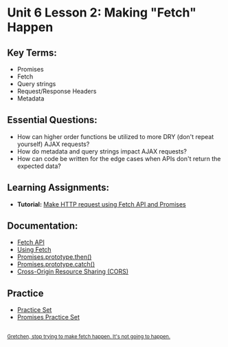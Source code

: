 # Unit 6 Lesson 2: Making "Fetch" Happen

## Key Terms:
- Promises
- Fetch
- Query strings
- Request/Response Headers
- Metadata

## Essential Questions:
- How can higher order functions be utilized to more DRY (don't repeat yourself) AJAX requests?
- How do metadata and query strings impact AJAX requests?
- How can code be written for the edge cases when APIs don't return the expected data?

## Learning Assignments:
* **Tutorial:** [Make HTTP request using Fetch API and Promises](https://medium.com/@armando_amador/how-to-make-http-requests-using-fetch-api-and-promises-b0ca7370a444)

## Documentation:
* [Fetch API](https://developer.mozilla.org/en-US/docs/Web/API/Fetch_API)
* [Using Fetch](https://developer.mozilla.org/en-US/docs/Web/API/Fetch_API/Using_Fetch)
* [Promises.prototype.then()](https://developer.mozilla.org/en-US/docs/Web/JavaScript/Reference/Global_Objects/Promise/then)
* [Promises.prototype.catch()](https://developer.mozilla.org/en-US/docs/Web/JavaScript/Reference/Global_Objects/Promise/catch)
* [Cross-Origin Resource Sharing (CORS)](https://developer.mozilla.org/en-US/docs/Web/HTTP/CORS)

## Practice
* [Practice Set](./practice)
* [Promises Practice Set](https://github.com/The-Marcy-Lab-School/promises-practice)

## 
<sup>[Gretchen, stop trying to make fetch happen. It's not going to happen.](https://www.youtube.com/watch?v=jjt9Qx9MBPk)</sup>
